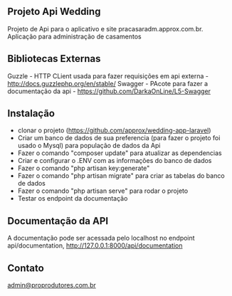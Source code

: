 ## Projeto Api Wedding

Projeto de Api para o aplicativo e site pracasaradm.approx.com.br. Aplicação para administração de casamentos

## Bibliotecas Externas

Guzzle - HTTP CLient usada para fazer requisições em api externa - http://docs.guzzlephp.org/en/stable/
Swagger - PAcote para fazer a documentação da api - https://github.com/DarkaOnLine/L5-Swagger

## Instalação

- clonar o projeto (https://github.com/approx/wedding-app-laravel)
- Criar um banco de dados de sua preferencia (para fazer o projeto foi usado o Mysql) para população de dados da Api
- Fazer o comando "composer update" para atualizar as dependencias
- Criar e configurar o .ENV com as informações do banco de dados
- Fazer o comando "php artisan key:generate"
- Fazer o comando "php artisan migrate" para criar as tabelas do banco de dados
- Fazer o comando "php artisan serve" para rodar o projeto
- Testar os endpoint da documentação

## Documentação da API

A documentação pode ser acessada pelo localhost no endpoint api/documentation, 
http://127.0.0.1:8000/api/documentation

## Contato
admin@proprodutores.com.br


